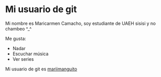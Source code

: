 # Mi usuario de git

Mi nombre es Maricarmen Camacho, soy estudiante de UAEH sisisi y no chambeo ^_^

Me gusta:
- Nadar
- Escuchar música
- Ver series 

Mi usuario de git es [mariimanguito](https://github.com/mariimanguito)